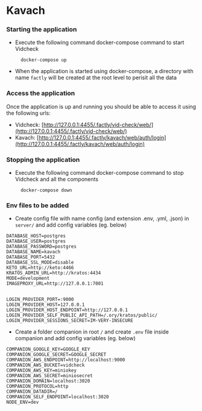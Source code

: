 # Kavach

### Starting the application

- Execute the following command docker-compose command to start Vidcheck

  ```
    docker-compose up
  ```

- When the application is started using docker-compose, a directory with name `factly` will be created at the root level to perisit all the data

### Access the application

Once the application is up and running you should be able to access it using the following urls:

- Vidcheck: [http://127.0.0.1:4455/.factly/vid-check/web/](http://127.0.0.1:4455/.factly/vid-check/web/)
- Kavach: [http://127.0.0.1:4455/.factly/kavach/web/auth/login](http://127.0.0.1:4455/.factly/kavach/web/auth/login)

### Stopping the application

- Execute the following command docker-compose command to stop Vidcheck and all the components

  ```
    docker-compose down
  ```

### Env files to be added

- Create config file with name config (and extension .env, .yml, .json) in `server/` and add config variables (eg. below)
```
DATABASE_HOST=postgres 
DATABASE_USER=postgres
DATABASE_PASSWORD=postgres
DATABASE_NAME=kavach 
DATABASE_PORT=5432 
DATABASE_SSL_MODE=disable
KETO_URL=http://keto:4466
KRATOS_ADMIN_URL=http://kratos:4434
MODE=development
IMAGEPROXY_URL=http://127.0.0.1:7001


LOGIN_PROVIDER_PORT=:9000
LOGIN_PROVIDER_HOST=127.0.0.1
LOGIN_PROVIDER_HOST_ENDPOINT=http://127.0.0.1
LOGIN_PROVIDER_SELF_PUBLIC_API_PATH=/.ory/kratos/public/
LOGIN_PROVIDER_SESSIONS_SECRET=IM-VERY-INSECURE
```

- Create a folder companion in root `/` and create `.env` file inside companion and add config variables (eg. below)
```
COMPANION_GOOGLE_KEY=GOOGLE_KEY
COMPANION_GOOGLE_SECRET=GOOGLE_SECRET
COMPANION_AWS_ENDPOINT=http://localhost:9000
COMPANION_AWS_BUCKET=vidcheck
COMPANION_AWS_KEY=miniokey
COMPANION_AWS_SECRET=miniosecret
COMPANION_DOMAIN=localhost:3020
COMPANION_PROTOCOL=http
COMPANION_DATADIR=/
COMPANION_SELF_ENDPOINT=localhost:3020
NODE_ENV=dev
```